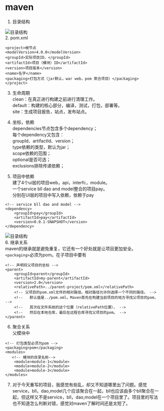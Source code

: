 # maven
1. 目录结构  

  ![目录结构](http://git.gyyx.cn/caishuai/static/raw/master/img/maven-dir.png)  
2. pom.xml  
```
<project>根节点
<modelVersion>4.0.0</modelVersion>
<groupId>实际项目ID，</groupId>
<artifactId>项目（模块）ID</artifactId>
<version>项目版本</version>
<name>名字</name>
<packaging>打包方式（jar默认，war web，pom 聚合项目）</packaging>
</project>
```
3. 生命周期  
clean：在真正进行构建之前进行清理工作。  
default：构建的核心部分，编译，测试，打包，部署等。  
site：生成项目报告，站点，发布站点。  
4. 坐标，依赖  
dependencies节点包含多个dependency；  
每个dependency又包含：  
groupId、artifactId、version；  
type依赖的类型，默认为jar；  
scope依赖的范围；  
optional是否可选；  
exclusions排除传递依赖；  

5. 项目中依赖  
建了4个ui层的项目web，api，interfc，module。  
一个service bll dao and model整合的项目pay。  
分别在UI层的项目中写入依赖，依赖于pay
```
<!-- service bll dao and model -->
<dependency>
	<groupId>pay</groupId>
	<artifactId>pay</artifactId>
	<version>0.0.1-SNAPSHOT</version>
</dependency>
```

  ![目录结构](http://git.gyyx.cn/caishuai/static/raw/master/img/p1.png)  
6. 继承关系  
maven的继承就是避免重复，它还有一个好处就是让项目更加安全。  
`<packaging>`必须为pom。在子项目中要有  
```
<!-- 声明将父项目的坐标 -->  
<parent>  
    <groupId>parent</groupId>    
    <artifactId>my-parent</artifactId>    
    <version>2.0</version>    
    <relativePath>../parent-project/pom.xml</relativePath>  
    <!-- 父项目的pom.xml文件的相对路径。相对路径允许你选择一个不同的路径。 -->  
    <!--   默认值是../pom.xml。Maven首先在构建当前项目的地方寻找父项目的pom， -->  
    <!--   其次在文件系统的这个位置（relativePath位置）， -->  
    <!--   然后在本地仓库，最后在远程仓库寻找父项目的pom。 -->  
</parent>   
```
6. 聚合关系  
父模块中  
```
<!-- 打包类型必须为pom -->  
<packaging>pom</packaging>      
<modules>  
   <!-- 模块的目录名称-->  
    <module>module-1</module>  
    <module>module-2</module>  
    <module>module-3</module>  
</modules>  
```
7. 对于今天重写的项目，我感觉有些乱，却又不知道哪里出了问题。感觉service，bll，dao,model几个应该聚合在一起，bll也应该由多个bll聚合在一起，但这样又不是service，bll，dao,model在一个项目里了。项目里的写法也不知道怎么判断对错，感觉对maven了解时间还是太短了。
